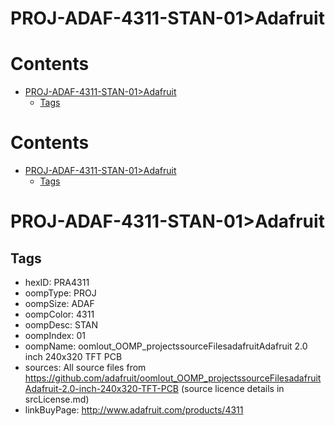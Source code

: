 
PROJ-ADAF-4311-STAN-01>Adafruit
===============================

Contents
========

* [PROJ-ADAF-4311-STAN-01>Adafruit](#proj-adaf-4311-stan-01adafruit)
	* [Tags](#tags)

Contents
========

* [PROJ-ADAF-4311-STAN-01>Adafruit](#proj-adaf-4311-stan-01adafruit)
	* [Tags](#tags)

# PROJ-ADAF-4311-STAN-01>Adafruit

## Tags

- hexID: PRA4311
- oompType: PROJ
- oompSize: ADAF
- oompColor: 4311
- oompDesc: STAN
- oompIndex: 01
- oompName: oomlout_OOMP_projectssourceFilesadafruitAdafruit 2.0 inch 240x320 TFT PCB
- sources: All source files from https://github.com/adafruit/oomlout_OOMP_projectssourceFilesadafruitAdafruit-2.0-inch-240x320-TFT-PCB (source licence details in srcLicense.md)
- linkBuyPage: http://www.adafruit.com/products/4311
